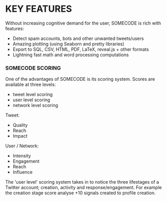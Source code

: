 # KEY FEATURES 

Without increasing cognitive demand for the user, SOMECODE is rich with features: 

- Detect spam accounts, bots and other unwanted tweets/users 
- Amazing plotting (using Seaborn and pretty libraries) 
- Export to SQL, CSV, HTML, PDF, LaTeX, reveal.js + other formats 
- Lightning fast math and word processing computations
 
 
### SOMECODE SCORING 
 
One of the advantages of SOMECODE is its scoring system. Scores are available at three levels: 

- tweet level scoring
- user level scoring
- network level scoring 

Tweet: 

- Quality
- Reach 
- Impact

User / Network: 

- Intensity
- Engagement
- Reach
- Influence 

The 'user level' scoring system takes in to notice the three lifestages of a Twitter account; creation, activity and response/engagement. For example the creation stage score analyse +10 signals created to profile creation. 
